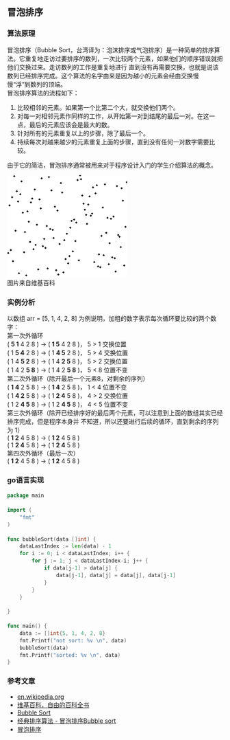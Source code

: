 ## 冒泡排序

### 算法原理    
冒泡排序（Bubble Sort，台湾译为：泡沫排序或气泡排序）是一种简单的排序算法。它重复地走访过要排序的数列，一次比较两个元素，如果他们的顺序错误就把他们交换过来。走访数列的工作是重复地进行    直到没有再需要交换，也就是说该数列已经排序完成。这个算法的名字由来是因为越小的元素会经由交换慢    慢“浮”到数列的顶端。    
冒泡排序算法的流程如下：    

1. 比较相邻的元素。如果第一个比第二个大，就交换他们两个。    
2. 对每一对相邻元素作同样的工作，从开始第一对到结尾的最后一对。在这一点，最后的元素应该会是最大的数。    
3. 针对所有的元素重复以上的步骤，除了最后一个。
4. 持续每次对越来越少的元素重复上面的步骤，直到没有任何一对数字需要比较。    

由于它的简洁，冒泡排序通常被用来对于程序设计入门的学生介绍算法的概念。    

![](../images/Bubble_sort_animation.gif)      
图片来自维基百科    


### 实例分析    
以数组 arr = [5, 1, 4, 2, 8] 为例说明，加粗的数字表示每次循环要比较的两个数字：    
第一次外循环    
( **5 1** 4 2 8 ) → ( **1 5** 4 2 8 )， 5 > 1 交换位置    
( 1 **5 4** 2 8 ) → ( 1 **4 5** 2 8 )， 5 > 4 交换位置    
( 1 4 **5 2** 8 ) → ( 1 4 **2 5** 8 )， 5 > 2 交换位置    
( 1 4 2 **5 8** ) → ( 1 4 2 **5 8** )， 5 < 8 位置不变    
第二次外循环（除开最后一个元素8，对剩余的序列）    
( **1 4** 2 5 8 ) → ( **1 4** 2 5 8 )， 1 < 4 位置不变    
( 1 **4 2** 5 8 ) → ( 1 **2 4** 5 8 )， 4 > 2 交换位置    
( 1 2 **4 5** 8 ) → ( 1 2 **4 5** 8 )， 4 < 5 位置不变    
第三次外循环（除开已经排序好的最后两个元素，可以注意到上面的数组其实已经排序完成，但是程序本身并    不知道，所以还要进行后续的循环，直到剩余的序列为 1）    
( **1 2** 4 5 8 ) → ( **1 2** 4 5 8 )    
( 1 **2 4** 5 8 ) → ( 1 **2 4** 5 8 )    
第四次外循环（最后一次）    
( **1 2** 4 5 8 ) → ( **1 2** 4 5 8 )     

### go语言实现    

```go
package main

import (
	"fmt"
)

func bubbleSort(data []int) {
	dataLastIndex := len(data) - 1
	for i := 0; i < dataLastIndex; i++ {
		for j := 1; j < dataLastIndex-i; j++ {
			if data[j-1] > data[j] {
				data[j-1], data[j] = data[j], data[j-1]
			}
		}
	}

}

func main() {
	data := []int{5, 1, 4, 2, 8}
	fmt.Printf("not sort: %v \n", data)
	bubbleSort(data)
	fmt.Printf("sorted: %v \n", data)
}


```


### 参考文章    

 + [en.wikipedia.org](https://en.wikipedia.org/wiki/Bubble_sort)    
 + [维基百科，自由的百科全书](https://zh.wikipedia.org/wiki/冒泡排序) 
 + [Bubble Sort](https://www.toptal.com/developers/sorting-algorithms/bubble-sort) 
 + [经典排序算法 - 冒泡排序Bubble sort](http://www.cnblogs.com/kkun/archive/2011/11/23/2260280.html) 
 + [冒泡排序](http://student.zjzk.cn/course_ware/data_structure/web/paixu/paixu8.3.1.1.htm) 